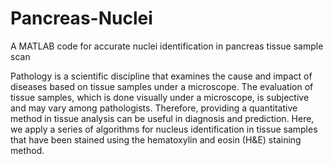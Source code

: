 # Pancreas-Nuclei
A MATLAB code for accurate nuclei identification in pancreas tissue sample scan

Pathology is a scientific discipline that examines the cause and impact of diseases based on tissue samples under a microscope. 
The evaluation of tissue samples, which is done visually under a microscope, is subjective and may vary among pathologists. 
Therefore, providing a quantitative method in tissue analysis can be useful in diagnosis and prediction. 
Here, we apply a series of algorithms for nucleus identification in tissue samples that have been stained using the hematoxylin and eosin (H&E) staining method.
